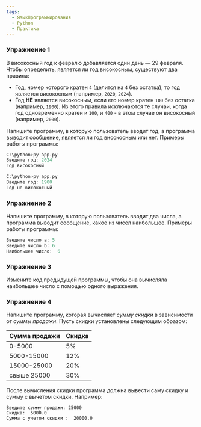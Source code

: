 ```yaml
---
tags:
  - ЯзыкПрограммирования
  - Python
  - Практика
---
```

### Упражнение 1

В високосный год к февралю добавляется один день — 29 февраля. Чтобы определить, является ли год високосным, существуют два правила:

- Год, номер которого кратен `4` (делится на `4` без остатка), то год является високосным (например, `2020`, `2024`).
- Год **НЕ** является високосным, если его номер кратен `100` без остатка (например, `1900`). Из этого правила исключаются те случаи, когда год одновременно кратен и `100`, и `400` - в этом случае он високосный (например, `2000`).

Напишите программу, в которую пользователь вводит год, а программа выводит сообщение, является ли год високосным или нет. Примеры работы программы:

```c
C:\python>py app.py
Введите год: 2024
Год високосный

C:\python>py app.py
Введите год: 1900
Год не високосный
```

### Упражнение 2

Напишите программу, в которую пользователь вводит два числа, а программа выводит сообщение, какое из чисел наибольшее. Примеры работы программы:

```c
Введите число a: 5
Введите число b: 6
Наибольшее число:  6
```

### Упражнение 3

Измените код предыдущей программы, чтобы она вычисляла наибольшее число с помощью одного выражения.

### Упражнение 4

Напишите программу, которая вычисляет *сумму скидки* в зависимости от *суммы продажи*. Пусть скидки установлены следующим образом:

| Сумма продажи | Скидка |
| ------------- | ------ |
| 0-5000        | 5%     |
| 5000-15000    | 12%    |
| 15000-25000   | 20%    |
| свыше 25000   | 30%    |

После вычисления скидки программа должна вывести саму скидку и сумму с вычетом скидки. Например:

```
Введите сумму продажи: 25000
Скидка:  5000.0
Сумма с учетом скидки :  20000.0
```